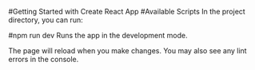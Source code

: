 #Getting Started with Create React App
#Available Scripts In the project directory, you can run:

#npm run dev
Runs the app in the development mode.

The page will reload when you make changes. You may also see any lint errors in the console.
